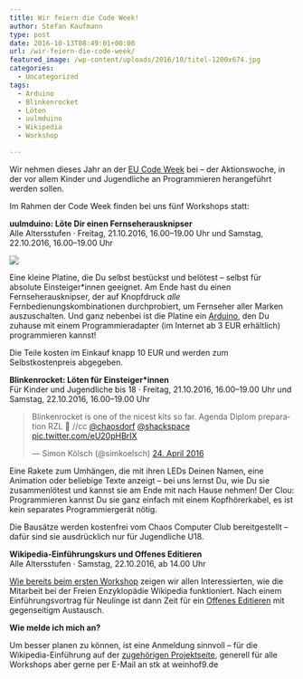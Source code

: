 ```yaml
---
title: Wir feiern die Code Week!
author: Stefan Kaufmann
type: post
date: 2016-10-13T08:49:01+00:00
url: /wir-feiern-die-code-week/
featured_image: /wp-content/uploads/2016/10/titel-1200x674.jpg
categories:
  - Uncategorized
tags:
  - Arduino
  - Blinkenrocket
  - Löten
  - uulmduino
  - Wikipedia
  - Workshop

---
```

Wir nehmen dieses Jahr an der [EU Code Week][1] bei – der Aktionswoche, in der vor allem Kinder und Jugendliche an Programmieren herangeführt werden sollen.

Im Rahmen der Code Week finden bei uns fünf Workshops statt:

**uulmduino: Löte Dir einen Fernseherausknipser**  
Alle Altersstufen · Freitag, 21.10.2016, 16.00–19.00 Uhr und Samstag, 22.10.2016, 16.00–19.00 Uhr

![](/wp-content/uploads/2016/10/titel.jpg)

Eine kleine Platine, die Du selbst bestückst und belötest – selbst für absolute Einsteiger\*innen geeignet. Am Ende hast du einen Fernseherausknipser, der auf Knopfdruck _alle_ Fernbedienungskombinationen durchprobiert, um Fernseher aller Marken auszuschalten. Und ganz nebenbei ist die Platine ein [Arduino][3], den Du zuhause mit einem Programmieradapter (im Internet ab 3 EUR erhältlich) programmieren kannst!

Die Teile kosten im Einkauf knapp 10 EUR und werden zum Selbstkostenpreis abgegeben.

**Blinkenrocket: Löten für Einsteiger\*innen**  
Für Kinder und Jugendliche bis 18 · Freitag, 21.10.2016, 16.00–19.00 Uhr und Samstag, 22.10.2016, 16.00–19.00 Uhr

<blockquote class="twitter-tweet" data-lang="de">
  <p dir="ltr" lang="en">
    Blinkenrocket is one of the nicest kits so far. Agenda Diplom preparation RZL 🙂 //cc <a href="https://twitter.com/chaosdorf">@chaosdorf</a> <a href="https://twitter.com/shackspace">@shackspace</a> <a href="https://t.co/eU20pHBrIX">pic.twitter.com/eU20pHBrIX</a>
  </p>
  
  <p>
    — Simon Kölsch (@simkoelsch) <a href="https://twitter.com/simkoelsch/status/724186763548332032">24. April 2016</a>
  </p>
</blockquote>



Eine Rakete zum Umhängen, die mit ihren LEDs Deinen Namen, eine Animation oder beliebige Texte anzeigt – bei uns lernst Du, wie Du sie zusammenlötest und kannst sie am Ende mit nach Hause nehmen! Der Clou: Programmieren kannst Du sie ganz einfach mit einem Kopfhörerkabel, es ist kein separates Programmiergerät nötig.

Die Bausätze werden kostenfrei vom Chaos Computer Club bereitgestellt – dafür sind sie ausdrücklich nur für Jugendliche U18.

**Wikipedia-Einführungskurs und Offenes Editieren**  
Alle Altersstufen · Samstag, 22.10.2016, ab 14.00 Uhr

[Wie bereits beim ersten Workshop][4] zeigen wir allen Interessierten, wie die Mitarbeit bei der Freien Enzyklopädie Wikipedia funktioniert. Nach einem Einführungsvortrag für Neulinge ist dann Zeit für ein [Offenes Editieren][5] mit gegenseitigm Austausch.

**Wie melde ich mich an?**

Um besser planen zu können, ist eine Anmeldung sinnvoll – für die Wikipedia-Einführung auf der [zugehörigen Projektseite][6], generell für alle Workshops aber gerne per E-Mail an stk at weinhof9.de

 [1]: http://codeweek.de
 [2]: /wp-content/uploads/2016/10/titel.jpg
 [3]: https://de.wikipedia.org/wiki/Arduino_(Plattform)
 [4]: /und-noch-ein-prototyp-der-erste-wikipedia-einfuehrungsworkshop/
 [5]: https://de.wikipedia.org/wiki/Wikipedia:Offenes_Editieren
 [6]: https://de.wikipedia.org/wiki/Wikipedia:Ulm/Neu-Ulm